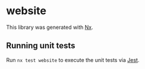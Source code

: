 # website

This library was generated with [Nx](https://nx.dev).

## Running unit tests

Run `nx test website` to execute the unit tests via [Jest](https://jestjs.io).
